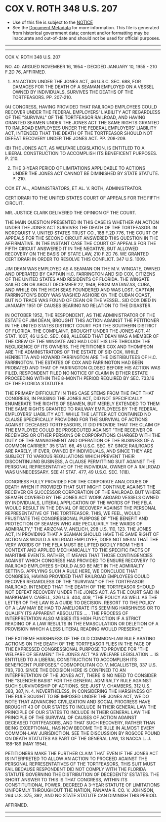 ---
---

# COX V. ROTH 348 U.S. 207

* Use of this file is subject to the [NOTICE](https://github.com/publicdocs/notice/blob/master/NOTICE)
* See the [Document Metadata](../../../) for more information.
  This file is generated from historical government data; content and/or formatting may be inaccurate and out-of-date and should not be used for official purposes.

----------
----------

COX V. ROTH 348 U.S. 207

NO. 40.  ARGUED NOVEMBER 16, 1954 - DECIDED JANUARY 10, 1955 - 210 F.2D 76, AFFIRMED.

1.  AN ACTION UNDER THE JONES ACT, 46 U.S.C. SEC. 688, FOR DAMAGES FOR THE DEATH OF A SEAMAN EMPLOYED ON A VESSEL OWNED BY INDIVIDUALS, SURVIVES THE DEATHS OF THE TORTFEASORS.  PP. 207-210.

(A)  CONGRESS, HAVING PROVIDED THAT RAILROAD EMPLOYEES COULD RECOVER UNDER THE FEDERAL EMPLOYERS' LIABILITY ACT REGARDLESS OF THE "SURVIVAL" OF THE TORTFEASOR RAILROAD, AND HAVING GRANTED SEAMEN UNDER THE JONES ACT THE SAME RIGHTS GRANTED TO RAILROAD EMPLOYEES UNDER THE FEDERAL EMPLOYERS' LIABILITY ACT, INTENDED THAT THE DEATH OF THE TORTFEASOR SHOULD NOT DEFEAT RECOVERY UNDER THE JONES ACT.  PP. 208-209.

(B)  THE JONES ACT, AS WELFARE LEGISLATION, IS ENTITLED TO A LIBERAL CONSTRUCTION TO ACCOMPLISH ITS BENEFICENT PURPOSES.  P. 210.

2.  THE 3-YEAR PERIOD OF LIMITATIONS APPLICABLE TO ACTIONS UNDER THE JONES ACT CANNOT BE DIMINISHED BY STATE STATUTE.  P. 210.

COX ET AL., ADMINISTRATORS, ET AL. V. ROTH, ADMINISTRATOR.

CERTIORARI TO THE UNITED STATES COURT OF APPEALS FOR THE FIFTH CIRCUIT.

MR. JUSTICE CLARK DELIVERED THE OPINION OF THE COURT.

THE MAIN QUESTION PRESENTED IN THIS CASE IS WHETHER AN ACTION UNDER THE JONES ACT SURVIVES THE DEATH OF THE TORTFEASOR.  IN NORDQUIST V. UNITED STATES TRUST CO., 188 F.2D 776, THE COURT OF APPEALS FOR THE SECOND CIRCUIT ANSWERED THIS QUESTION IN THE AFFIRMATIVE.  IN THE INSTANT CASE THE COURT OF APPEALS FOR THE FIFTH CIRCUIT ANSWERED IT IN THE NEGATIVE, BUT ALLOWED RECOVERY ON THE BASIS OF STATE LAW, 210 F.2D 76.  WE GRANTED CERTIORARI IN ORDER TO RESOLVE THIS CONFLICT.  347 U.S. 1009.

JIM DEAN WAS EMPLOYED AS A SEAMAN ON THE M.V. WINGATE, OWNED AND OPERATED BY CAPTAIN H.C. FARRINGTON AND SID COX, CITIZENS OF THE UNITED STATES AND RESIDENTS OF FLORIDA.  THE WINGATE SAILED ON OR ABOUT DECEMBER 22, 1949, FROM MATANZAS, CUBA, AND WHILE ON THE HIGH SEAS FOUNDERED AND WAS LOST.  CAPTAIN FARRINGTON'S BODY WAS WASHED ASHORE ON THE CUBAN COAST, BUT NO TRACE WAS FOUND OF DEAN OR THE VESSEL.  SID COX DIED IN JANUARY 1951 OF CAUSES BEARING NO RELATION TO THE DISASTER.

IN OCTOBER 1952, THE RESPONDENT, AS THE ADMINISTRATOR OF THE ESTATE OF JIM DEAN, BROUGHT THIS ACTION AGAINST THE PETITIONER IN THE UNITED STATES DISTRICT COURT FOR THE SOUTHERN DISTRICT OF FLORIDA.  THE COMPLAINT, BROUGHT UNDER THE JONES ACT, 41 STAT. 1007, 46 U.S.C.  SEC. 688, ALLEGED THAT DEAN WAS A MEMBER OF THE CREW OF THE WINGATE AND HAD LOST HIS LIFE THROUGH THE NEGLIGENCE OF ITS OWNERS.  THE PETITIONER COX AND THOMPSON ARE THE ADMINISTRATORS OF THE ESTATE OF SID COX, WHILE HENRIETTA AND HOWARD FARRINGTON ARE THE DISTRIBUTEES OF H.C. FARRINGTON.  THE ESTATES OF COX AND FARRINGTON HAD BEEN PROBATED AND THAT OF FARRINGTON CLOSED BEFORE HIS ACTION WAS FILED.  RESPONDENT FILED NO NOTICE OF CLAIM IN EITHER ESTATE PROCEEDING WITHIN THE 8-MONTH PERIOD REQUIRED BY SEC. 733.16 OF THE FLORIDA STATUTES.

THE PRIMARY DIFFICULTY IN THIS CASE STEMS FROM THE FACT THAT CONGRESS, IN PASSING THE JONES ACT, DID NOT SPECIFICALLY ENUMERATE THE RIGHTS OF SEAMEN, BUT MERELY EXTENDED TO THEM THE SAME RIGHTS GRANTED TO RAILWAY EMPLOYEES BY THE FEDERAL EMPLOYERS' LIABILITY ACT.  WHILE THE LATTER ACT CONTAINED NO CLAUSE SPECIFICALLY PROVIDING FOR THE SURVIVAL OF ACTIONS AGAINST DECEASED TORTFEASORS, IT DID PROVIDE THAT THE CLAIM OF THE EMPLOYEE COULD BE PROSECUTED AGAINST "THE RECEIVER OR RECEIVERS OR OTHER PERSONS OR CORPORATIONS CHARGED WITH THE DUTY OF THE MANAGEMENT AND OPERATION OF THE BUSINESS OF A COMMON CARRIER."  35 STAT. 66, 45 U.S.C. SEC. 57.  SINCE RAILROADS ARE RARELY, IF EVER, OWNED BY INDIVIDUALS, AND SINCE THEY ARE SUBJECT TO VARIOUS REGULATIONS WHICH PREVENT THEIR DISCONTINUING BUSINESS, A CLAUSE PERMITTING SUIT AGAINST THE PERSONAL REPRESENTATIVE OF THE INDIVIDUAL OWNER OF A RAILROAD WAS UNNECESSARY.  SEE 41 STAT. 477, 49 U.S.C. SEC. 1(18).

CONGRESS FULLY PROVIDED FOR THE CORPORATE ANALOGUES OF DEATH WHEN IT PROVIDED THAT SUIT MIGHT CONTINUE AGAINST THE RECEIVER OR SUCCESSOR CORPORATION OF THE RAILROAD.  BUT WHERE SEAMEN COVERED BY THE JONES ACT WORK ABOARD VESSELS OWNED BY INDIVIDUALS, LITERAL APPLICATION OF THE WORDS OF THE FELA WOULD RESULT IN THE DENIAL OF RECOVERY AGAINST THE PERSONAL REPRESENTATIVE OF THE TORTFEASOR.  THIS, WE FEEL, WOULD FRUSTRATE THE CONGRESSIONAL PURPOSE OF "THE BENEFIT AND PROTECTION OF SEAMEN WHO ARE PECULIARLY THE WARDS OF ADMIRALTY," THE ARIZONA V. ANELICH, 298 U.S. 110, 123.  THE JONES ACT, IN PROVIDING THAT A SEAMAN SHOULD HAVE THE SAME RIGHT OF ACTION AS WOULD A RAILROAD EMPLOYEE, DOES NOT MEAN THAT THE VERY WORDS OF THE FELA MUST BE LIFTED BODILY FROM THEIR CONTEXT AND APPLIED MECHANICALLY TO THE SPECIFIC FACTS OF MARITIME EVENTS.  RATHER, IT MEANS THAT THOSE CONTINGENCIES AGAINST WHICH CONGRESS HAS PROVIDED TO ENSURE RECOVERY TO RAILROAD EMPLOYEES SHOULD ALSO BE MET IN THE ADMIRALTY SETTING.  APPLYING SUCH A RULE HERE, WE CONCLUDE THAT CONGRESS, HAVING PROVIDED THAT RAILROAD EMPLOYEES COULD RECOVER REGARDLESS OF THE "SURVIVAL" OF THE TORTFEASOR RAILROAD, INTENDED THAT THE DEATH OF THE TORTFEASOR SHOULD NOT DEFEAT RECOVERY UNDER THE JONES ACT.  AS THE COURT SAID IN MARKHAM V. CABELL, 326 U.S. 404, 409, "THE POLICY AS WELL AS THE LETTER OF THE LAW IS A GUIDE TO DECISION.  RESORT TO THE POLICY OF A LAW MAY BE HAD TO AMELIORATE ITS SEEMING HARSHNESS OR TO QUALIFY ITS APPARENT ABSOLUTES ...  .  THE PROCESS OF INTERPRETATION ALSO MISSES ITS HIGH FUNCTION IF A STRICT READING OF A LAW RESULTS IN THE EMASCULATION OR DELETION OF A PROVISION WHICH A LESS LITERAL READING WOULD PRESERVE."

THE EXTREME HARSHNESS OF THE OLD COMMON-LAW RULE ABATING ACTIONS ON THE DEATH OF THE TORTFEASOR FLIES IN THE FACE OF THE EXPRESSED CONGRESSIONAL PURPOSE TO PROVIDE FOR "THE WELFARE OF SEAMEN."  THE JONES ACT "AS WELFARE LEGISLATION  ...  IS ENTITLED TO A LIBERAL CONSTRUCTION TO ACCOMPLISH ITS BENEFICENT PURPOSES."  COSMOPOLITAN CO. V. MCALLISTER, 337 U.S. 783, 790.  SINCE THE DECISION HERE IS CONFINED TO AN INTERPRETATION OF THE JONES ACT, THERE IS NO NEED TO CONSIDER THE "SLENDER BASIS" FOR THE GENERAL ADMIRALTY RULE AGAINST SUCH SURVIVORSHIP OF ACTIONS.  SEE JUST V. CHAMBERS, 312 U.S. 383, 387, N. 4.  NEVERTHELESS, IN CONSIDERING THE HARSHNESS OF THE RULE SOUGHT TO BE IMPOSED UNDER THE JONES ACT, WE DO NOTE THAT ADVANCING CIVILIZATION AND SOCIAL PROGRESS HAVE BROUGHT 43 OF OUR STATES TO INCLUDE IN THEIR GENERAL LAW THE PRINCIPLE OF OUR STATES TO INCLUDE IN THEIR GENERAL LAW THE PRINCIPLE OF THE SURVIVAL OF CAUSES OF ACTION AGAINST DECEASED TORTFEASORS, AND THAT SUCH RECOVERY, RATHER THAN BEING EXCEPTIONAL, HAS NOW BECOME THE RULE IN ALMOST EVERY COMMON-LAW JURISDICTION.  SEE THE DISCUSSION BY ROSCOE POUND ON DEATH STATUTES AS PART OF THE GENERAL LAW, 13 NACCA L. J. 188-189 (MAY 1954).

PETITIONERS MAKE THE FURTHER CLAIM THAT EVEN IF THE JONES ACT IS INTERPRETED TO ALLOW AN ACTION TO PROCEED AGAINST THE PERSONAL REPRESENTATIVES OF THE TORTFEASORS, THIS SUIT MUST FAIL BECAUSE RESPONDENT DID NOT COMPLY WITH THE FLORIDA STATUTE GOVERNING THE DISTRIBUTION OF DECEDENTS' ESTATES.   THE SHORT ANSWER TO THIS IS THAT CONGRESS, WITHIN ITS CONSTITUTIONAL POWER, DECREED A 3-YEAR STATUTE OF LIMITATIONS UNIFORMLY THROUGHOUT THE NATION, PANAMA R. CO. V. JOHNSON, 264 U.S. 375, 392, AND NO STATE STATUTE CAN DIMINISH THIS PERIOD.

AFFIRMED.


----------
----------

